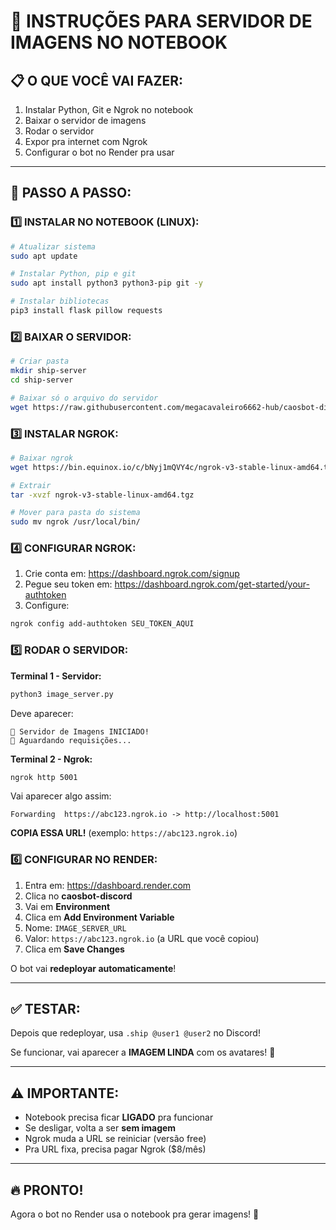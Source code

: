 # 🎨 INSTRUÇÕES PARA SERVIDOR DE IMAGENS NO NOTEBOOK

## 📋 O QUE VOCÊ VAI FAZER:

1. Instalar Python, Git e Ngrok no notebook
2. Baixar o servidor de imagens
3. Rodar o servidor
4. Expor pra internet com Ngrok
5. Configurar o bot no Render pra usar

---

## 🚀 PASSO A PASSO:

### 1️⃣ INSTALAR NO NOTEBOOK (LINUX):

```bash
# Atualizar sistema
sudo apt update

# Instalar Python, pip e git
sudo apt install python3 python3-pip git -y

# Instalar bibliotecas
pip3 install flask pillow requests
```

### 2️⃣ BAIXAR O SERVIDOR:

```bash
# Criar pasta
mkdir ship-server
cd ship-server

# Baixar só o arquivo do servidor
wget https://raw.githubusercontent.com/megacavaleiro6662-hub/caosbot-discord/main/image_server.py
```

### 3️⃣ INSTALAR NGROK:

```bash
# Baixar ngrok
wget https://bin.equinox.io/c/bNyj1mQVY4c/ngrok-v3-stable-linux-amd64.tgz

# Extrair
tar -xvzf ngrok-v3-stable-linux-amd64.tgz

# Mover para pasta do sistema
sudo mv ngrok /usr/local/bin/
```

### 4️⃣ CONFIGURAR NGROK:

1. Crie conta em: https://dashboard.ngrok.com/signup
2. Pegue seu token em: https://dashboard.ngrok.com/get-started/your-authtoken
3. Configure:

```bash
ngrok config add-authtoken SEU_TOKEN_AQUI
```

### 5️⃣ RODAR O SERVIDOR:

**Terminal 1 - Servidor:**
```bash
python3 image_server.py
```

Deve aparecer:
```
🎨 Servidor de Imagens INICIADO!
📡 Aguardando requisições...
```

**Terminal 2 - Ngrok:**
```bash
ngrok http 5001
```

Vai aparecer algo assim:
```
Forwarding  https://abc123.ngrok.io -> http://localhost:5001
```

**COPIA ESSA URL!** (exemplo: `https://abc123.ngrok.io`)

### 6️⃣ CONFIGURAR NO RENDER:

1. Entra em: https://dashboard.render.com
2. Clica no **caosbot-discord**
3. Vai em **Environment**
4. Clica em **Add Environment Variable**
5. Nome: `IMAGE_SERVER_URL`
6. Valor: `https://abc123.ngrok.io` (a URL que você copiou)
7. Clica em **Save Changes**

O bot vai **redeployar automaticamente**!

---

## ✅ TESTAR:

Depois que redeployar, usa `.ship @user1 @user2` no Discord!

Se funcionar, vai aparecer a **IMAGEM LINDA** com os avatares! 🎨

---

## ⚠️ IMPORTANTE:

- Notebook precisa ficar **LIGADO** pra funcionar
- Se desligar, volta a ser **sem imagem**
- Ngrok muda a URL se reiniciar (versão free)
- Pra URL fixa, precisa pagar Ngrok ($8/mês)

---

## 🔥 PRONTO!

Agora o bot no Render usa o notebook pra gerar imagens! 💯
